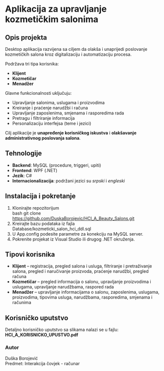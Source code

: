 # Aplikacija za upravljanje kozmetičkim salonima

## Opis projekta
Desktop aplikacija razvijena sa ciljem da olakša i unaprijedi poslovanje kozmetičkih salona kroz digitalizaciju i automatizaciju procesa. 

Podržava tri tipa korisnika:
- **Klijent**
- **Kozmetičar**
- **Menadžer**

Glavne funkcionalnosti uključuju:
- Upravljanje salonima, uslugama i proizvodima
- Kreiranje i praćenje narudžbi i računa
- Upravljanje zaposlenima, smjenama i rasporedima rada
- Pretragu i filtriranje informacija
- Personalizaciju interfejsa (teme i jezici)

Cilj aplikacije je **unapređenje korisničkog iskustva** i **olakšavanje administrativnog poslovanja salona**.

## Tehnologije
- **Backend**: MySQL (procedure, triggeri, upiti)  
- **Frontend**: WPF (.NET)  
- **Jezik**: C#  
- **Internacionalizacija**: podržani jezici su *srpski* i *engleski*

## Instalacija i pokretanje
1. Klonirajte repozitorijum <br>
bash git clone https://github.com/DuskaBorojevic/HCI_A_Beauty_Salons.git
2. Kreirajte bazu podataka iz fajla <br>
 Database/kozmeticki_salon_hci_ddl.sql
3. U App.config podesite parametre za konekciju na MySQL server.
4. Pokrenite projekat iz Visual Studio ili drugog .NET okruženja.
   
## Tipovi korisnika
- **Klijent** – registracija, pregled salona i usluga, filtriranje i pretraživanje salona, pregled i naručivanje proizvoda, praćenje narudžbi, pregled računa  
- **Kozmetičar** – pregled informacija o salonu, upravljanje proizvodima i uslugama, upravljanje narudžbama, raspored rada  
- **Menadžer** – upravljanje informacijama o salonu, zaposlenima, uslugama, proizvodima, tipovima usluga, narudžbama, rasporedima, smjenama i računima

## Korisničko uputstvo
Detaljno korisničko uputstvo sa slikama nalazi se u fajlu:  
**HCI_A_KORISNICKO_UPUSTVO.pdf**

### Autor
Duška Borojević <br>
Predmet: Interakcija čovjek - računar